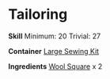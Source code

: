 <!-- TITLE: Woolen Gloves -->
<!-- SUBTITLE: Made from warm, but itchy, wool -->

# Tailoring
**Skill**
	Minimum: 20
Trivial: 27

**Container**
[Large Sewing Kit](large-sewing-kit)

**Ingredients**
[Wool Square](wool-square) x 2